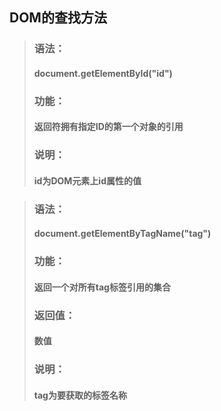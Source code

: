 ## DOM的查找方法

>### 语法：
>#### document.getElementById("id")
>### 功能：
>#### 返回符拥有指定ID的第一个对象的引用
>### 说明：
>#### id为DOM元素上id属性的值

>### 语法：
>#### document.getElementByTagName("tag")
>### 功能：
>#### 返回一个对所有tag标签引用的集合
>### 返回值：
>#### 数值
>### 说明：
>#### tag为要获取的标签名称